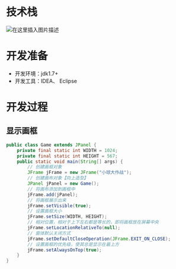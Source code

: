 
# 技术栈

![在这里插入图片描述](https://img-blog.csdnimg.cn/cec7ed6eb0244f4bac5b24e0a9d58d1b.png)


# 开发准备


- 开发环境：jdk1.7+
- 开发工具：IDEA、 Eclipse


# 开发过程

## 显示画框

```java
public class Game extends JPanel {
    private final static int WIDTH = 1024;
    private final static int HEIGHT = 567;
    public static void main(String[] args) {
        // 创建画框对象
        JFrame jFrame = new JFrame("小球大作战");
        // 创建画布对象【向上造型】
        JPanel jPanel = new Game();
        // 将画布添加到画框中
        jFrame.add(jPanel);
        // 将画框展示出来
        jFrame.setVisible(true);
        // 设置画框大小
        jFrame.setSize(WIDTH, HEIGHT);
        // 相对位置，相对于上下左右都是等长的，即将画框放在屏幕中央
        jFrame.setLocationRelativeTo(null);
        // 窗体默认关闭方式
        jFrame.setDefaultCloseOperation(JFrame.EXIT_ON_CLOSE);
        // 设置画框的优先级，使其总是显示在最上方
        jFrame.setAlwaysOnTop(true);
    }
}
```
